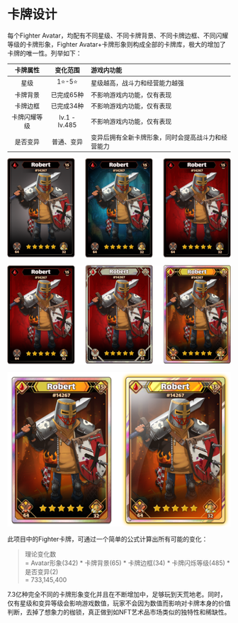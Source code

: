 # 卡牌设计

每个Fighter Avatar，均配有不同星级、不同卡牌背景、不同卡牌边框、不同闪耀等级的卡牌形象，Fighter Avatar+卡牌形象则构成全部的卡牌库，极大的增加了卡牌的唯一性。列举如下：

| 卡牌属性 | 变化范围 | 游戏内功能 |
| :---: | :---: | :--- |
| 星级 | 1⭐-5⭐ | 星级越高，战斗力和经营能力越强 |
| 卡牌背景 | 已完成65种 | 不影响游戏内功能，仅有表现 |
| 卡牌边框 | 已完成34种 | 不影响游戏内功能，仅有表现 |
| 卡牌闪耀等级 | lv.1 - lv.485 | 不影响游戏内功能，仅有表现 |
| 是否变异 | 普通、变异 | 变异后拥有全新卡牌形象，同时会提高战斗力和经营能力 |

![&#x56FE;&#xFF1A;&#x4E0D;&#x540C;&#x7684;&#x80CC;&#x666F;&#x53D8;&#x5316;](../.gitbook/assets/background.png)

![&#x56FE;&#xFF1A;&#x4E0D;&#x540C;&#x7684;&#x8FB9;&#x6846;&#x53D8;&#x5316;](../.gitbook/assets/edge.png)

![&#x56FE;&#xFF1A;&#x4E0D;&#x540C;&#x7684;&#x95EA;&#x8000;&#x7B49;&#x7EA7;](../.gitbook/assets/blink.png)

此项目中的Fighter卡牌，可通过一个简单的公式计算出所有可能的变化：

> 理论变化数   
> = Avatar形象\(342\) \* 卡牌背景\(65\) \* 卡牌边框\(34\) \* 卡牌闪烁等级\(485\) \* 是否变异\(2\)   
> = 733,145,400

7.3亿种完全不同的卡牌形象变化并且在不断增加中，足够玩到天荒地老。同时，仅有星级和变异等级会影响游戏数值，玩家不会因为数值而影响对卡牌本身的价值判断，去掉了想象力的枷锁，真正做到如NFT艺术品市场类似的独特性和稀缺性。

